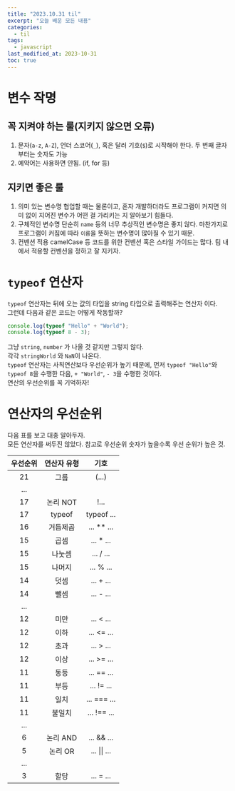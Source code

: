 ```yaml
---
title: "2023.10.31 til"
excerpt: "오늘 배운 모든 내용"
categories:
  - til
tags:
  - javascript
last_modified_at: 2023-10-31
toc: true
---
```


# 변수 작명

## 꼭 지켜야 하는 룰(지키지 않으면 오류)

1. 문자(`a-z`, `A-Z`), 언더 스코어(`_`), 혹은 달러 기호(`$`)로 시작해야 한다. 두 번째 글자부터는 숫자도 가능
2. 예약어는 사용하면 안됨. (if, for 등)

## 지키면 좋은 룰

1. 의미 있는 변수명
   협업할 때는 물론이고, 혼자 개발하더라도 프로그램이 커지면 의미 없이 지어진 변수가 어떤 걸 가리키는 지 알아보기 힘들다.
2. 구체적인 변수명
   단순히 `name` 등의 너무 추상적인 변수명은 좋지 않다. 마찬가지로 프로그램이 커짐에 따라 `이름`을 뜻하는 변수명이 많아질 수 있기 때문.
3. 컨벤션 적용
   camelCase 등 코드를 위한 컨벤션 혹은 스타일 가이드는 많다. 팀 내에서 적용할 컨벤션을 정하고 잘 지키자.

# `typeof` 연산자

`typeof` 연산자는 뒤에 오는 값의 타입을 string 타입으로 출력해주는 연산자 이다.  
그런데 다음과 같은 코드는 어떻게 작동할까?

```javascript
console.log(typeof "Hello" + "World");
console.log(typeof 8 - 3);
```

그냥 `string`, `number` 가 나올 것 같지만 그렇지 않다.  
각각 `stringWorld` 와 `NaN`이 나온다.  
`typeof` 연산자는 사칙연산보다 우선순위가 높기 때문에, 먼저 `typeof "Hello"`와 `typeof 8`을 수행한 다음, `+ "World"`, `- 3`을 수행한 것이다.  
연산의 우선순위를 꼭 기억하자!

# 연산자의 우선순위

다음 표를 보고 대충 알아두자.  
모든 연산자를 써두진 않았다.
참고로 우선순위 숫자가 높을수록 우선 순위가 높은 것.

| 우선순위 | 연산자 유형 |     기호     |
| :------: | :---------: | :----------: |
|    21    |    그룹     |    (...)     |
|   ...    |             |              |
|    17    |  논리 NOT   |     !...     |
|    17    |   typeof    |  typeof ...  |
|    16    |  거듭제곱   | ... \*\* ... |
|    15    |    곱셈     |  ... \* ...  |
|    15    |   나눗셈    |  ... / ...   |
|    15    |   나머지    |  ... % ...   |
|    14    |    덧셈     |  ... + ...   |
|    14    |    뺄셈     |  ... - ...   |
|   ...    |             |              |
|    12    |    미만     |  ... < ...   |
|    12    |    이하     |  ... <= ...  |
|    12    |    초과     |  ... > ...   |
|    12    |    이상     |  ... >= ...  |
|    11    |    동등     |  ... == ...  |
|    11    |    부등     |  ... != ...  |
|    11    |    일치     | ... === ...  |
|    11    |   불일치    | ... !== ...  |
|   ...    |             |              |
|    6     |  논리 AND   |  ... && ...  |
|    5     |   논리 OR   | ... \|\| ... |
|   ...    |             |              |
|    3     |    할당     |  ... = ...   |
